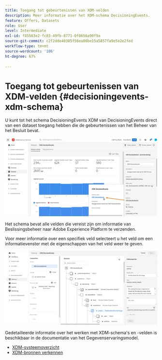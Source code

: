 ```yaml
---
title: Toegang tot gebeurtenissen van XDM-velden
description: Meer informatie over het XDM-schema DecisioningEvents.
feature: Offers, Datasets
role: User
level: Intermediate
exl-id: f85563e2-fc83-49fb-8771-0f0656a90f9a
source-git-commit: c2f2dde40385f56ea86be15a5857fa9e5e2e2fed
workflow-type: tm+mt
source-wordcount: '106'
ht-degree: 67%

---
```


# Toegang tot gebeurtenissen van XDM-velden {#decisioningevents-xdm-schema}

U kunt tot het schema DecisioningEvents XDM van DecisioningEvents direct van een dataset toegang hebben die de gebeurtenissen van het Beheer van het Besluit bevat.

![](../assets/access-schema.png)

Het schema bevat alle velden die vereist zijn om informatie van Beslissingsbeheer naar Adobe Experience Platform te verzenden.

Voor meer informatie over een specifiek veld selecteert u het veld om een informatievenster met de eigenschappen van het veld weer te geven.

![](../assets/schema-fields.png)

Gedetailleerde informatie over het werken met XDM-schema&#39;s en -velden is beschikbaar in de documentatie van het Gegevenservaringsmodel.

* [XDM-systeemoverzicht](https://experienceleague.adobe.com/docs/experience-platform/xdm/home.html?lang=nl)
* [XDM-bronnen verkennen](https://experienceleague.adobe.com/docs/experience-platform/xdm/ui/explore.html?lang=nl)
